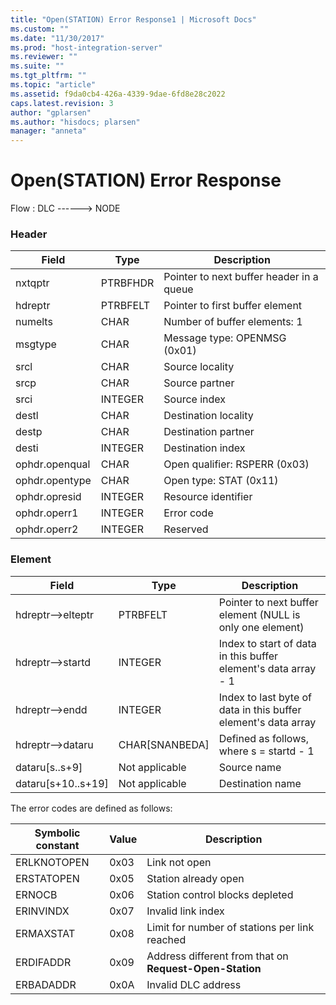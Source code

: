 ```yaml
---
title: "Open(STATION) Error Response1 | Microsoft Docs"
ms.custom: ""
ms.date: "11/30/2017"
ms.prod: "host-integration-server"
ms.reviewer: ""
ms.suite: ""
ms.tgt_pltfrm: ""
ms.topic: "article"
ms.assetid: f9da0cb4-426a-4339-9dae-6fd8e28c2022
caps.latest.revision: 3
author: "gplarsen"
ms.author: "hisdocs; plarsen"
manager: "anneta"
---
```

# Open(STATION) Error Response
Flow : DLC ------> NODE  
  
### Header  
  
|Field|Type|Description|  
|-----------|----------|-----------------|  
|nxtqptr|PTRBFHDR|Pointer to next buffer header in a queue|  
|hdreptr|PTRBFELT|Pointer to first buffer element|  
|numelts|CHAR|Number of buffer elements: 1|  
|msgtype|CHAR|Message type: OPENMSG (0x01)|  
|srcl|CHAR|Source locality|  
|srcp|CHAR|Source partner|  
|srci|INTEGER|Source index|  
|destl|CHAR|Destination locality|  
|destp|CHAR|Destination partner|  
|desti|INTEGER|Destination index|  
|ophdr.openqual|CHAR|Open qualifier: RSPERR (0x03)|  
|ophdr.opentype|CHAR|Open type: STAT (0x11)|  
|ophdr.opresid|INTEGER|Resource identifier|  
|ophdr.operr1|INTEGER|Error code|  
|ophdr.operr2|INTEGER|Reserved|  
  
### Element  
  
|Field|Type|Description|  
|-----------|----------|-----------------|  
|hdreptr–>elteptr|PTRBFELT|Pointer to next buffer element (NULL is only one element)|  
|hdreptr–>startd|INTEGER|Index to start of data in this buffer element's data array - 1|  
|hdreptr–>endd|INTEGER|Index to last byte of data in this buffer element's data array|  
|hdreptr–>dataru|CHAR[SNANBEDA]|Defined as follows, where s = startd - 1|  
|dataru[s..s+9]|Not applicable|Source name|  
|dataru[s+10..s+19]|Not applicable|Destination name|  
  
 The error codes are defined as follows:  
  
|Symbolic constant|Value|Description|  
|-----------------------|-----------|-----------------|  
|ERLKNOTOPEN|0x03|Link not open|  
|ERSTATOPEN|0x05|Station already open|  
|ERNOCB|0x06|Station control blocks depleted|  
|ERINVINDX|0x07|Invalid link index|  
|ERMAXSTAT|0x08|Limit for number of stations per link reached|  
|ERDIFADDR|0x09|Address different from that on **Request-Open-Station**|  
|ERBADADDR|0x0A|Invalid DLC address|